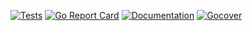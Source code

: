 [![Tests](https://github.com/machado-br/k8s-api/actions/workflows/tests.yml/badge.svg?branch=master)](https://github.com/machado-br/k8s-api/actions/workflows/tests.yml)
[![Go Report Card](https://goreportcard.com/badge/github.com/machado-br/k8s-api)](https://goreportcard.com/report/github.com/machado-br/k8s-api)
[![Documentation](https://godoc.org/github.com/machado-br/k8s-api?status.svg)](http://godoc.org/github.com/machado-br/k8s-api)
[![Gocover](http://gocover.io/_badge/github.com/machado-br/k8s-api)](http://gocover.io/github.com/machado-br/k8s-api)